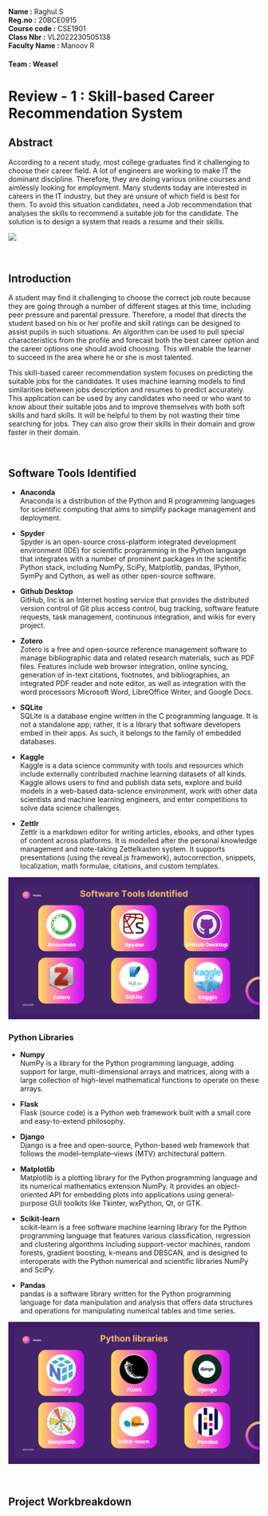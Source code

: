 **Name :** Raghul.S <br>
**Reg.no :** 20BCE0915<br>
**Course code :** CSE1901<br>
**Class Nbr :** VL2022230505138<br>
**Faculty Name :** Manoov R <br>

#### **Team :** Weasel 

# **Review - 1** : **Skill-based Career Recommendation System**

## **Abstract**

According to a recent study, most college
graduates find it challenging to choose their career
field. A lot of engineers are working to make IT the
dominant discipline. Therefore, they are doing
various online courses and aimlessly looking for
employment. Many students today are interested
in careers in the IT industry, but they are unsure of
which field is best for them. To avoid this situation
candidates, need a Job recommendation that
analyses the skills to recommend a suitable job for
the candidate. The solution is to design a system
that reads a resume and their skills.


![](https://www.agilitypr.com/wp-content/uploads/2020/10/socialpro-1.jpg)

<br>

## **Introduction**

A student may find it challenging to choose the correct job route because they are going
through a number of different stages at this time, including peer pressure and parental
pressure. Therefore, a model that directs the student based on his or her profile and skill ratings
can be designed to assist pupils in such situations. An algorithm can be used to pull special
characteristics from the profile and forecast both the best career option and the career options
one should avoid choosing. This will enable the learner to succeed in the area where he or she
is most talented.

This skill-based career recommendation system focuses on predicting the suitable jobs for the
candidates. It uses machine learning models to find similarities between jobs description and
resumes to predict accurately. This application can be used by any candidates who need or
who want to know about their suitable jobs and to improve themselves with both soft skills and
hard skills. It will be helpful to them by not wasting their time searching for jobs. They can also
grow their skills in their domain and grow faster in their domain.

<br>

## **Software Tools Identified**

* **Anaconda** <br> Anaconda is a distribution of the Python and R programming languages for scientific computing that aims to simplify package management and deployment.

* **Spyder** <br>Spyder is an open-source cross-platform integrated development environment (IDE) for scientific programming in the Python language that integrates with a number of prominent packages in the scientific Python stack, including NumPy, SciPy, Matplotlib, pandas, IPython, SymPy and Cython, as well as other open-source software.

* **Github Desktop** <br> GitHub, Inc is an Internet hosting service that provides the distributed version control of Git plus access control, bug tracking, software feature requests, task management, continuous integration, and wikis for every project.

* **Zotero** <br> Zotero is a free and open-source reference management software to manage bibliographic data and related research materials, such as PDF files. Features include web browser integration, online syncing, generation of in-text citations, footnotes, and bibliographies, an integrated PDF reader and note editor, as well as integration with the word processors Microsoft Word, LibreOffice Writer, and Google Docs. 

* **SQLite** <br> SQLite is a database engine written in the C programming language. It is not a standalone app; rather, it is a library that software developers embed in their apps. As such, it belongs to the family of embedded databases.

* **Kaggle** <br> Kaggle is a data science community with tools and resources which include externally contributed machine learning
datasets of all kinds. Kaggle allows users to find and publish data sets, explore and build models in a web-based data-science environment, work with other data scientists and machine learning engineers, and enter competitions to solve data science challenges.

* **Zettlr** <br> Zettlr is a markdown editor for writing articles, ebooks, and other types of content across platforms. It is
modelled after the personal knowledge management and note-taking Zettelkasten system. It supports
presentations (using the reveal.js framework), autocorrection, snippets, localization, math formulae, citations,
and custom templates.

![](./assets/PPT/Software_Tools.png)

### **Python Libraries**

* **Numpy** <br> NumPy is a library for the Python programming language, adding support for large, multi-dimensional arrays and matrices, along with a large collection of high-level mathematical functions to operate on these arrays.

* **Flask** <br> Flask (source code) is a Python web framework built with a small core and easy-to-extend philosophy.

* **Django** <br> Django  is a free and open-source, Python-based web framework that follows the model–template–views (MTV) architectural pattern.

* **Matplotlib** <br> Matplotlib is a plotting library for the Python programming language and its numerical mathematics extension NumPy. It provides an object-oriented API for embedding plots into applications using general-purpose GUI toolkits like Tkinter, wxPython, Qt, or GTK. 

* **Scikit-learn** <br> scikit-learn is a free software machine learning library for the Python programming language that features various classification, regression and clustering algorithms including support-vector machines, random forests, gradient boosting, k-means and DBSCAN, and is designed to interoperate with the Python numerical and scientific libraries NumPy and SciPy. 

* **Pandas** <br> pandas is a software library written for the Python programming language for data manipulation and analysis that offers data structures and operations for manipulating numerical tables and time series. 

![](./assets/PPT/python_libraries.png)

<br>

## **Project Workbreakdown**
